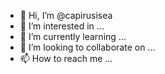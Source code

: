 - 👋 Hi, I’m @capirusisea
- 👀 I’m interested in ...
- 🌱 I’m currently learning ...
- 💞️ I’m looking to collaborate on ...
- 📫 How to reach me ...

<!---
capirusisea/capirusisea is a ✨ special ✨ repository because its `README.md` (this file) appears on your GitHub profile.
You can click the Preview link to take a look at your changes.
--->
